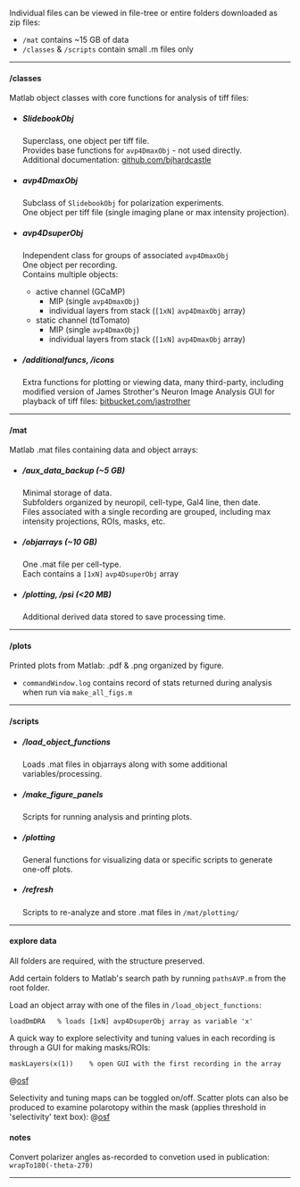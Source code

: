 Individual files can be viewed in file-tree or entire folders downloaded as zip files:  
- `/mat` contains ~15 GB of data  
- `/classes` & `/scripts` contain small .m files only


----------


#### **/classes**  

Matlab object classes with core functions for analysis of tiff files: 

- ##### **SlidebookObj** 
    Superclass, one object per tiff file.  
    Provides base functions for `avp4DmaxObj` - not used directly.  
    Additional documentation: [github.com/bjhardcastle][1] 

- ##### **avp4DmaxObj** 
    Subclass of `SlidebookObj` for polarization experiments.  
    One object per tiff file (single imaging plane or max intensity projection).

- ##### **avp4DsuperObj** 
    Independent class for groups of associated `avp4DmaxObj`  
    One object per recording.  
    Contains multiple objects:  
    - active channel (GCaMP) 
      - MIP (single `avp4DmaxObj`)
      - individual layers from stack (`[1xN]` `avp4DmaxObj` array)
    - static channel (tdTomato) 
      - MIP (single `avp4DmaxObj`)
      - individual layers from stack (`[1xN]` `avp4DmaxObj` array)

- ##### **/additionalfuncs, /icons** 
    Extra functions for plotting or viewing data, many third-party, including modified version of James Strother's Neuron Image Analysis GUI for playback of tiff files: [bitbucket.com/jastrother][2] 

----------


#### **/mat**

Matlab .mat files containing data and object arrays: 
- ##### **/aux_data_backup**  (~5 GB)  
    Minimal storage of data.  
    Subfolders organized by neuropil, cell-type, Gal4 line, then date.  
    Files associated with a single recording are grouped, including max intensity projections, ROIs, masks, etc. 

- ##### **/objarrays**  (~10 GB)
    One .mat file per cell-type.  
    Each contains a `[1xN]` `avp4DsuperObj` array  

- ##### **/plotting, /psi**  (<20 MB)
    Additional derived data stored to save processing time.

----------


#### **/plots**
Printed plots from Matlab: .pdf & .png organized by figure.  
 - `commandWindow.log` contains record of stats returned during analysis when run via `make_all_figs.m`

----------


#### **/scripts**
- ##### **/load_object_functions**
    Loads .mat files in objarrays along with some additional variables/processing.

- ##### **/make_figure_panels** 
    Scripts for running analysis and printing plots.

- ##### **/plotting** 
    General functions for visualizing data or specific scripts to generate one-off plots.  
- ##### **/refresh** 
    Scripts to re-analyze and store .mat files in `/mat/plotting/` 

----------

#### **explore data**
All folders are required, with the structure preserved.

Add certain folders to Matlab's search path by running `pathsAVP.m` from the root folder.  

Load an object array with one of the files in `/load_object_functions`: 

    loadDmDRA   % loads [1xN] avp4DsuperObj array as variable 'x'
  
A quick way to explore selectivity and tuning values in each recording is through a GUI for making masks/ROIs:

    maskLayers(x(1))    % open GUI with the first recording in the array

@[osf](https://osf.io/x7asg/)

Selectivity and tuning maps can be toggled on/off. Scatter plots can also be produced to examine polarotopy within the mask (applies threshold in 'selectivity' text box):
@[osf](https://osf.io/vgzyu)


#### **notes**

Convert polarizer angles as-recorded to convetion used in publication: `wrapTo180(-theta-270)`

---------

  [1]: https://github.com/bjhardcastle/SlidebookObj
  [2]: https://bitbucket.org/jastrother/neuron_image_analysis/src
 
